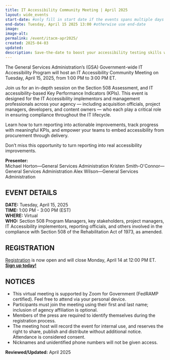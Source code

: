 ```yaml
---
title: IT Accessibility Community Meeting | April 2025
layout: wide_events
start-date: #only fill in start date if the events spans multiple days
end-date: Tuesday, April 15 2025 13:00 #otherwise use end-date
image:
image-alt: 
permalink: /event/itacm-apr2025/
created: 2025-04-03
updated: 
description: Save-the-date to boost your accessibility testing skills with our upcoming training event on web browser DevTools!
---
```

The General Services Administration’s (GSA) Government-wide IT Accessibility Program will host an IT Accessibility Community Meeting on Tuesday, April 15, 2025, from 1:00 PM to 3:00 PM ET.

Join us for an in-depth session on the Section 508 Assessment, and IT accessibility-based Key Performance Indicators (KPIs). This event is designed for the IT Accessibility implementors and management professionals across your agency — including acquisition officials, project managers, developers, and content owners — who each play a critical role in ensuring compliance throughout the IT lifecycle.

Learn how to turn reporting into actionable improvements, track progress with meaningful KPIs, and empower your teams to embed accessibility from procurement through delivery. 

Don’t miss this opportunity to turn reporting into real accessibility improvements.
 
**Presenter:**  
Michael Horton&mdash;General Services Administration
Kristen Smith-O'Connor&mdash;General Services Administration
Alex Wilson&mdash;General Services Administration

## EVENT DETAILS
**DATE:** Tuesday, April 15, 2025  
**TIME:** 1:00 PM - 3:00 PM (EST)  
**WHERE:** Virtual  
**WHO:** Section 508 Program Managers, key stakeholders, project managers, IT Accessibility implementors, reporting officials, and others involved in the compliance with Section 508 of the Rehabilitation Act of 1973, as amended. 

## REGISTRATION
<a href="https://gsa.zoomgov.com/meeting/register/YfVwR_FfRsuMlr2USyrLYQ" target="_blank">Registration</a> is now open and will close Monday, April 14 at 12:00 PM ET. <strong><a href="https://gsa.zoomgov.com/meeting/register/YfVwR_FfRsuMlr2USyrLYQ" target="_blank">Sign up today!</a></strong>

## NOTICES
* This virtual meeting is supported by Zoom for Government (FedRAMP certified). Feel free to attend via your personal device.
* Participants must join the meeting using their first and last name; inclusion of agency affiliation is optional​.
* Members of the press are required to identify themselves during the registration process.
* The meeting host will record the event for internal use, and reserves the right to share, publish and distribute without additional notice. Attendance is considered consent.
* Nicknames and unidentified phone numbers will not be given access.

**Reviewed/Updated:** April 2025